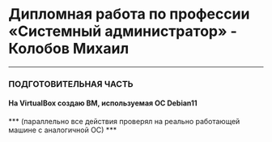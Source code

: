 # Дипломная работа по профессии «Системный администратор» - Колобов Михаил

---
### ПОДГОТОВИТЕЛЬНАЯ ЧАСТЬ
#### На VirtualBox создаю ВМ, используемая ОС Debian11
*** (параллельно все действия проверял на реально работающей машине с аналогичной ОС) ***

